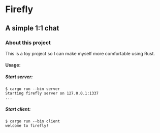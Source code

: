 # Firefly

## A simple 1:1 chat

### About this project

This is a toy project so I can make myself more comfortable using Rust.

#### Usage:

##### Start server:
```
$ cargo run --bin server
Starting firefly server on 127.0.0.1:1337
...
```

##### Start client:
```
$ cargo run --bin client
welcome to firefly!
```
